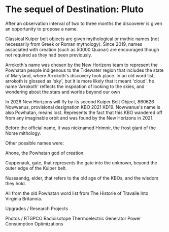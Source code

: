 # The sequel of Destination: Pluto

After an observation interval of two to three months the discoverer is given an opportunity to propose a name.

Classical Kuiper belt objects are given mythological or mythic names (not necessarily from Greek or Roman mythology). Since 2019, names associated with creation (such as 50000 Quaoar) are encouraged though not required as they had been previously.

Arrokoth's name was chosen by the New Horizons team to represent the Powhatan people indigenous to the Tidewater region that includes the state of Maryland, where Arrokoth's discovery took place. In an old word list, arrokoth is glossed as 'sky', but it is more likely that it meant 'cloud'. he name 'Arrokoth' reflects the inspiration of looking to the skies, and wondering about the stars and worlds beyond our own

In 2026 New Horizons will fly by its second Kuiper Belt Object, 860626 Nowwanus, provisional designation KBO 2021 KD19. Nowwanus's name is also Powhatan, means lost. Represents the fact that this KBO wandered off from any imaginable orbit and was found by the New Horizons in 2021.

Before the official name, it was nicknamed Hrímnir, the frost giant of the Norse mithology.

Other possible names were:

Ahone, the Powhatan god of creation.

Cuppenauk, gate, that represents the gate into the unknown, beyond the outer edge of the Kuiper belt.

Nussaandg, elder, that refers to the old age of the KBOs, and the wisdom they hold.

All from the old Powhatan word list from The Historie of Travaile Into Virginia Britannia.


Upgrades / Research Projects

Photos / RTGPCO Radioisotope Thermoelectric Generator Power Consumption Optimizations

